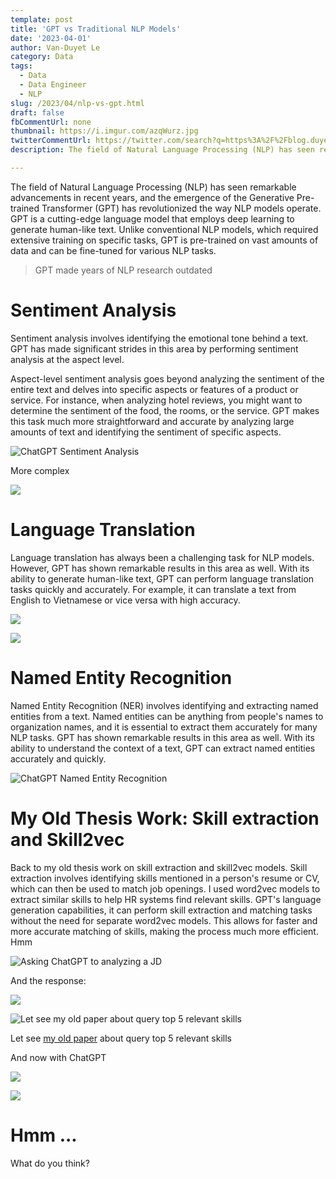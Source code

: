 ```yaml
---
template: post
title: 'GPT vs Traditional NLP Models'
date: '2023-04-01'
author: Van-Duyet Le
category: Data
tags:
  - Data
  - Data Engineer
  - NLP
slug: /2023/04/nlp-vs-gpt.html
draft: false
fbCommentUrl: none
thumbnail: https://i.imgur.com/azqWurz.jpg
twitterCommentUrl: https://twitter.com/search?q=https%3A%2F%2Fblog.duyet.net%2F2023%2F04%2Fnlp-vs-gpt.html
description: The field of Natural Language Processing (NLP) has seen remarkable advancements in recent years, and the emergence of the Generative Pre-trained Transformer (GPT) has revolutionized the way NLP models operate. GPT is a cutting-edge language model that employs deep learning to generate human-like text. Unlike conventional NLP models, which required extensive training on specific tasks, GPT is pre-trained on vast amounts of data and can be fine-tuned for various NLP tasks

---
```


The field of Natural Language Processing (NLP) has seen remarkable advancements in recent years, and the emergence of the Generative Pre-trained Transformer (GPT) has revolutionized the way NLP models operate. GPT is a cutting-edge language model that employs deep learning to generate human-like text. Unlike conventional NLP models, which required extensive training on specific tasks, GPT is pre-trained on vast amounts of data and can be fine-tuned for various NLP tasks.

> GPT made years of NLP research outdated

# Sentiment Analysis

Sentiment analysis involves identifying the emotional tone behind a text. GPT has made significant strides in this area by performing sentiment analysis at the aspect level.

Aspect-level sentiment analysis goes beyond analyzing the sentiment of the entire text and delves into specific aspects or features of a product or service. For instance, when analyzing hotel reviews, you might want to determine the sentiment of the food, the rooms, or the service. GPT makes this task much more straightforward and accurate by analyzing large amounts of text and identifying the sentiment of specific aspects.

![ChatGPT Sentiment Analysis](/media/2023/04/nlp-vs-gpt/nlp-vs-gpt-0.png)

More complex

![](/media/2023/04/nlp-vs-gpt/nlp-vs-gpt-1.png)

# Language Translation

Language translation has always been a challenging task for NLP models. However, GPT has shown remarkable results in this area as well. With its ability to generate human-like text, GPT can perform language translation tasks quickly and accurately. For example, it can translate a text from English to Vietnamese or vice versa with high accuracy.

![](/media/2023/04/nlp-vs-gpt/nlp-vs-gpt-2.png)

![](/media/2023/04/nlp-vs-gpt/nlp-vs-gpt-3.png)

# Named Entity Recognition

Named Entity Recognition (NER) involves identifying and extracting named entities from a text. Named entities can be anything from people's names to organization names, and it is essential to extract them accurately for many NLP tasks. GPT has shown remarkable results in this area as well. With its ability to understand the context of a text, GPT can extract named entities accurately and quickly.

![ChatGPT Named Entity Recognition](/media/2023/04/nlp-vs-gpt/nlp-vs-gpt-4.png)

# My Old Thesis Work: Skill extraction and Skill2vec

Back to my old thesis work on skill extraction and skill2vec models. Skill extraction involves identifying skills mentioned in a person's resume or CV, which can then be used to match job openings. I used word2vec models to extract similar skills to help HR systems find relevant skills. GPT's language generation capabilities, it can perform skill extraction and matching tasks without the need for separate word2vec models. This allows for faster and more accurate matching of skills, making the process much more efficient. Hmm

![Asking ChatGPT to analyzing a JD](/media/2023/04/nlp-vs-gpt/nlp-vs-gpt-5.png)

And the response:

![](/media/2023/04/nlp-vs-gpt/nlp-vs-gpt-6.png)

![Let see my old paper about query top 5 relevant skills](/media/2023/04/nlp-vs-gpt/nlp-vs-gpt-7.png)

Let see [my old paper](https://arxiv.org/pdf/1707.09751.pdf) about query top 5 relevant skills

And now with ChatGPT

![](/media/2023/04/nlp-vs-gpt/nlp-vs-gpt-8.png)

![](/media/2023/04/nlp-vs-gpt/nlp-vs-gpt-9.png)

# Hmm ...

What do you think?

